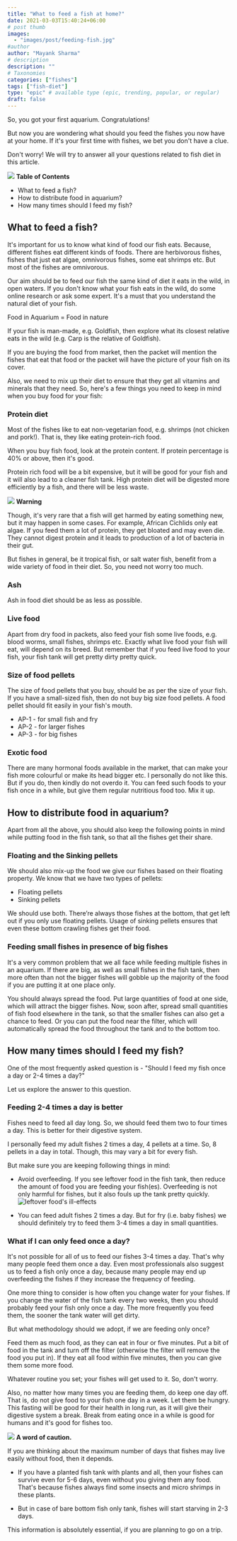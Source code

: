 ```yaml
---
title: "What to feed a fish at home?"
date: 2021-03-03T15:40:24+06:00
# post thumb
images:
  - "images/post/feeding-fish.jpg"
#author
author: "Mayank Sharma"
# description
description: ""
# Taxonomies
categories: ["fishes"]
tags: ["fish-diet"]
type: "epic" # available type (epic, trending, popular, or regular)
draft: false
---
```


So, you got your first aquarium. Congratulations! 

But now you are wondering what should you feed the fishes you now have at your home. If it's your first time with fishes, we bet you don't have a clue. 

Don't worry! We will try to answer all your questions related to fish diet in this article. 

<div class="toc-mak">
<img src="../../images/pencil.png">
<b>Table of Contents</b>
<ul>
<li>What to feed a fish?</li>
<li>How to distribute food in aquarium?</li>
<li>How many times should I feed my fish?</li>
</ul>
</div>

## What to feed a fish?

It's important for us to know what kind of food our fish eats. Because, different fishes eat different kinds of foods. There are herbivorous fishes, fishes that just eat algae, omnivorous fishes, some eat shrimps etc. But most of the fishes are omnivorous. 

Our aim should be to feed our fish the same kind of diet it eats in the wild, in open waters. If you don't know what your fish eats in the wild, do some online research or ask some expert. It's a must that you understand the natural diet of your fish. 

Food in Aquarium = Food in nature

If your fish is man-made, e.g. Goldfish, then explore what its closest relative eats in the wild (e.g. Carp is the relative of Goldfish). 

If you are buying the food from market, then the packet will mention the fishes that eat that food or the packet will have the picture of your fish on its cover. 

Also, we need to mix up their diet to ensure that they get all vitamins and minerals that they need. So, here's a few things you need to keep in mind when you buy food for your fish:

### Protein diet

Most of the fishes like to eat non-vegetarian food, e.g. shrimps (not chicken and pork!). That is, they like eating protein-rich food. 

When you buy fish food, look at the protein content. If protein percentage is 40% or above, then it's good. 

Protein rich food will be a bit expensive, but it will be good for your fish and it will also lead to a cleaner fish tank. High protein diet will be digested more efficiently by a fish, and there will be less waste. 

<div class="danger-mak">
  <img src="../../../images/warning.png">
  <b>Warning</b><br>

Though, it's very rare that a fish will get harmed by eating something new, but it may happen in some cases. For example, African Cichlids only eat algae. If you feed them a lot of protein, they get bloated and may even die. They cannot digest protein and it leads to production of a lot of bacteria in their gut. 

But fishes in general, be it tropical fish, or salt water fish, benefit from a wide variety of food in their diet. So, you need not worry too much. 
</div>

### Ash

Ash in food diet should be as less as possible. 

### Live food

Apart from dry food in packets, also feed your fish some live foods, e.g. blood worms, small fishes, shrimps etc. Exactly what live food your fish will eat, will depend on its breed. But remember that if you feed live food to your fish, your fish tank will get pretty dirty pretty quick. 

### Size of food pellets

The size of food pellets that you buy, should be as per the size of your fish. If you have a small-sized fish, then do not buy big size food pellets. A food pellet should fit easily in your fish's mouth. 

* AP-1 - for small fish and fry
* AP-2 - for larger fishes 
* AP-3 - for big fishes 

### Exotic food

There are many hormonal foods available in the market, that can make your fish more colourful or make its head bigger etc. I personally do not like this. But if you do, then kindly do not overdo it. You can feed such foods to your fish once in a while, but give them regular nutritious food too. Mix it up. 


## How to distribute food in aquarium?

Apart from all the above, you should also keep the following points in mind while putting food in the fish tank, so that all the fishes get their share.

### Floating and the Sinking pellets

We should also mix-up the food we give our fishes based on their floating property. We know that we have two types of pellets:
* Floating pellets
* Sinking pellets

We should use both. There’re always those fishes at the bottom, that get left out if you only use floating pellets. Usage of sinking pellets ensures that even these bottom crawling fishes get their food. 

### Feeding small fishes in presence of big fishes

It's a very common problem that we all face while feeding multiple fishes in an aquarium. If there are big, as well as small fishes in the fish tank, then more often than not the bigger fishes will gobble up the majority of the food if you are putting it at one place only. 

You should always spread the food. Put large quantities of food at one side, which will attract the bigger fishes. Now, soon after, spread small quantities of fish food elsewhere in the tank, so that the smaller fishes can also get a chance to feed. Or you can put the food near the filter, which will automatically spread the food throughout the tank and to the bottom too. 


## How many times should I feed my fish?

One of the most frequently asked question is - "Should I feed my fish once a day or 2-4 times a day?" 

Let us explore the answer to this question. 

### Feeding 2-4 times a day is better

Fishes need to feed all day long. So, we should feed them two to four times a day. This is better for their digestive system. 

I personally feed my adult fishes 2 times a day, 4 pellets at a time. So, 8 pellets in a day in total. Though, this may vary a bit for every fish. 

But make sure you are keeping following things in mind:

* Avoid overfeeding. If you see leftover food in the fish tank, then reduce the amount of food you are feeding your fish(es). Overfeeding is not only harmful for fishes, but it also fouls up the tank pretty quickly. <br>
<img src="../../images/post/leftover-food-effects.png" alt="leftover food's ill-effects"> <br>

* You can feed adult fishes 2 times a day. But for fry (i.e. baby fishes) we should definitely try to feed them 3-4 times a day in small quantities.  

### What if I can only feed once a day?

It's not possible for all of us to feed our fishes 3-4 times a day. That's why many people feed them once a day. Even most professionals also suggest us to feed a fish only once a day, because many people may end up overfeeding the fishes if they increase the frequency of feeding. 

One more thing to consider is how often you change water for your fishes. If you change the water of the fish tank every two weeks, then you should probably feed your fish only once a day. The more frequently you feed them, the sooner the tank water will get dirty. 

But what methodology should we adopt, if we are feeding only once?

Feed them as much food, as they can eat in four or five minutes. Put a bit of food in the tank and turn off the filter (otherwise the filter will remove the food you put in). If they eat all food within five minutes, then you can give them some more food. 

Whatever routine you set; your fishes will get used to it. So, don't worry. 

Also, no matter how many times you are feeding them, do keep one day off. That is, do not give food to your fish one day in a week. Let them be hungry. This fasting will be good for their health in long run, as it will give their digestive system a break. Break from eating once in a while is good for humans and it's good for fishes too. 

<div class="danger-mak">
  <img src="../../../images/warning.png">
  <b>A word of caution.</b><br>

If you are thinking about the maximum number of days that fishes may live easily without food, then it depends. 

* If you have a planted fish tank with plants and all, then your fishes can survive even for 5-6 days, even without you giving them any food. That's because fishes always find some insects and micro shrimps in these plants. 

* But in case of bare bottom fish only tank, fishes will start starving in 2-3 days. 

This information is absolutely essential, if you are planning to go on a trip. 
</div>





